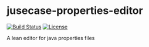 # jusecase-properties-editor
[![Build Status](https://travis-ci.org/casid/jusecase.svg?branch=master)](https://travis-ci.org/casid/jusecase-properties-editor)
[![License](https://img.shields.io/badge/license-Apache%202.0-blue.svg)](https://raw.githubusercontent.com/casid/jusecase/master/LICENSE)

A lean editor for java properties files
